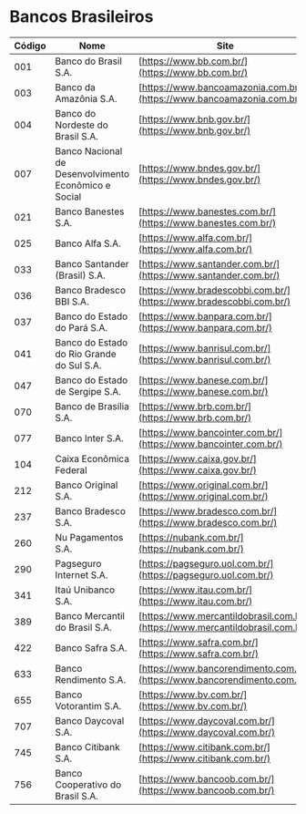# Bancos Brasileiros

| Código | Nome | Site |
|--------|------|------|
| 001 | Banco do Brasil S.A. | [https://www.bb.com.br/](https://www.bb.com.br/) |
| 003 | Banco da Amazônia S.A. | [https://www.bancoamazonia.com.br/](https://www.bancoamazonia.com.br/) |
| 004 | Banco do Nordeste do Brasil S.A. | [https://www.bnb.gov.br/](https://www.bnb.gov.br/) |
| 007 | Banco Nacional de Desenvolvimento Econômico e Social | [https://www.bndes.gov.br/](https://www.bndes.gov.br/) |
| 021 | Banco Banestes S.A. | [https://www.banestes.com.br/](https://www.banestes.com.br/) |
| 025 | Banco Alfa S.A. | [https://www.alfa.com.br/](https://www.alfa.com.br/) |
| 033 | Banco Santander (Brasil) S.A. | [https://www.santander.com.br/](https://www.santander.com.br/) |
| 036 | Banco Bradesco BBI S.A. | [https://www.bradescobbi.com.br/](https://www.bradescobbi.com.br/) |
| 037 | Banco do Estado do Pará S.A. | [https://www.banpara.com.br/](https://www.banpara.com.br/) |
| 041 | Banco do Estado do Rio Grande do Sul S.A. | [https://www.banrisul.com.br/](https://www.banrisul.com.br/) |
| 047 | Banco do Estado de Sergipe S.A. | [https://www.banese.com.br/](https://www.banese.com.br/) |
| 070 | Banco de Brasília S.A. | [https://www.brb.com.br/](https://www.brb.com.br/) |
| 077 | Banco Inter S.A. | [https://www.bancointer.com.br/](https://www.bancointer.com.br/) |
| 104 | Caixa Econômica Federal | [https://www.caixa.gov.br/](https://www.caixa.gov.br/) |
| 212 | Banco Original S.A. | [https://www.original.com.br/](https://www.original.com.br/) |
| 237 | Banco Bradesco S.A. | [https://www.bradesco.com.br/](https://www.bradesco.com.br/) |
| 260 | Nu Pagamentos S.A. | [https://nubank.com.br/](https://nubank.com.br/) |
| 290 | Pagseguro Internet S.A. | [https://pagseguro.uol.com.br/](https://pagseguro.uol.com.br/) |
| 341 | Itaú Unibanco S.A. | [https://www.itau.com.br/](https://www.itau.com.br/) |
| 389 | Banco Mercantil do Brasil S.A. | [https://www.mercantildobrasil.com.br/](https://www.mercantildobrasil.com.br/) |
| 422 | Banco Safra S.A. | [https://www.safra.com.br/](https://www.safra.com.br/) |
| 633 | Banco Rendimento S.A. | [https://www.bancorendimento.com.br/](https://www.bancorendimento.com.br/) |
| 655 | Banco Votorantim S.A. | [https://www.bv.com.br/](https://www.bv.com.br/) |
| 707 | Banco Daycoval S.A. | [https://www.daycoval.com.br/](https://www.daycoval.com.br/) |
| 745 | Banco Citibank S.A. | [https://www.citibank.com.br/](https://www.citibank.com.br/) |
| 756 | Banco Cooperativo do Brasil S.A. | [https://www.bancoob.com.br/](https://www.bancoob.com.br/) |
